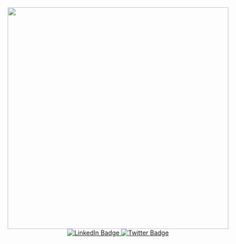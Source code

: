 <div id = "header" align = "center">
  <img src = "https://media.giphy.com/media/pVGsAWjzvXcZW4ZBTE/giphy.gif" width = "500"/>
</div>

<div id = "badges" align = "center">
  <a href = "https://www.linkedin.com/in/aman-rahman-7917bb204/">
    <img src = "https://img.shields.io/badge/-LinkedIn-blue?logo=linkedin&logoColor=white&style=for-the-badge" alt = "LinkedIn Badge"/>
  </a>
  <a href = "https://twitter.com/AmanRGameDev">
    <img src = "https://img.shields.io/badge/Twitter-blue?style=for-the-badge&logo=twitter&logoColor=white" alt="Twitter Badge"/>
  </a>
</div>

